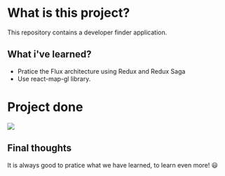 # What is this project?

This repository contains a developer finder application.

## What i've learned?
- Pratice the Flux architecture using Redux and Redux Saga
- Use react-map-gl library.

# Project done
![](devfinder.gif)


## Final thoughts
It is always good to pratice what we have learned, to learn even more! :smiley:
 